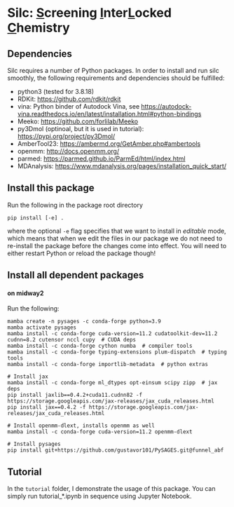 # Silc: <ins>S</ins>creening <ins>I</ins>nter<ins>L</ins>ocked <ins>C</ins>hemistry

## Dependencies

Silc requires a number of Python packages. In order to install and run silc smoothly, the following requirements and dependencies should be fulfilled:

- python3 (tested for 3.8.18)
- RDKit: https://github.com/rdkit/rdkit
- vina: Python binder of Autodock Vina, see https://autodock-vina.readthedocs.io/en/latest/installation.html#python-bindings
- Meeko: https://github.com/forlilab/Meeko
- py3Dmol (optinoal, but it is used in tutorial): https://pypi.org/project/py3Dmol/
- AmberTool23: https://ambermd.org/GetAmber.php#ambertools
- openmm: http://docs.openmm.org/
- parmed: https://parmed.github.io/ParmEd/html/index.html
- MDAnalysis: https://www.mdanalysis.org/pages/installation_quick_start/

## Install this package

Run the following in the package root directory
```
pip install [-e] .
```
where the optional `-e` flag specifies that we want to install in *editable* mode, which means that when we edit the files in our package we do not need to re-install the package before the changes come into effect. You will need to either restart Python or reload the package though!

## Install all dependent packages

#### on midway2
Run the following:
```
mamba create -n pysages -c conda-forge python=3.9
mamba activate pysages
mamba install -c conda-forge cuda-version=11.2 cudatoolkit-dev=11.2 cudnn=8.2 cutensor nccl cupy  # CUDA deps
mamba install -c conda-forge cython numba  # compiler tools
mamba install -c conda-forge typing-extensions plum-dispatch  # typing tools
mamba install -c conda-forge importlib-metadata  # python extras

# Install jax
mamba install -c conda-forge ml_dtypes opt-einsum scipy zipp  # jax deps
pip install jaxlib==0.4.2+cuda11.cudnn82 -f https://storage.googleapis.com/jax-releases/jax_cuda_releases.html
pip install jax==0.4.2 -f https://storage.googleapis.com/jax-releases/jax_cuda_releases.html

# Install openmm-dlext, installs openmm as well
mamba install -c conda-forge cuda-version=11.2 openmm-dlext

# Install pysages
pip install git+https://github.com/gustavor101/PySAGES.git@funnel_abf
```

## Tutorial

In the `tutorial` folder, I demonstrate the usage of this package. You can simply run tutorial_*.ipynb in sequence using Jupyter Notebook.
